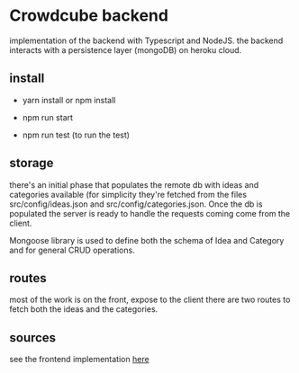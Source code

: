 # Crowdcube backend

implementation of the backend with Typescript and NodeJS.
the backend interacts with a persistence layer (mongoDB) on heroku cloud.

## install

- yarn install or npm install

- npm run start

- npm run test (to run the test)

## storage
there's an initial phase that populates the remote db with ideas and categories available (for simplicity they're fetched from the files src/config/ideas.json and src/config/categories.json.
Once the db is populated the server is ready to handle the requests coming come from the client.

Mongoose library is used to define both the schema of Idea and Category and for general CRUD operations.

## routes
most of the work is on the front, expose to the client there are two routes to fetch both the ideas and the categories.

## sources
see the frontend implementation <a href="https://github.com/kinotto/cc_frontend">here</a>



